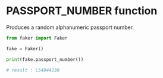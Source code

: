 # **PASSPORT_NUMBER** function

Produces a random alphanumeric passport number.

```py
from faker import Faker

fake = Faker()

print(fake.passport_number())

# result : L54844230
```
